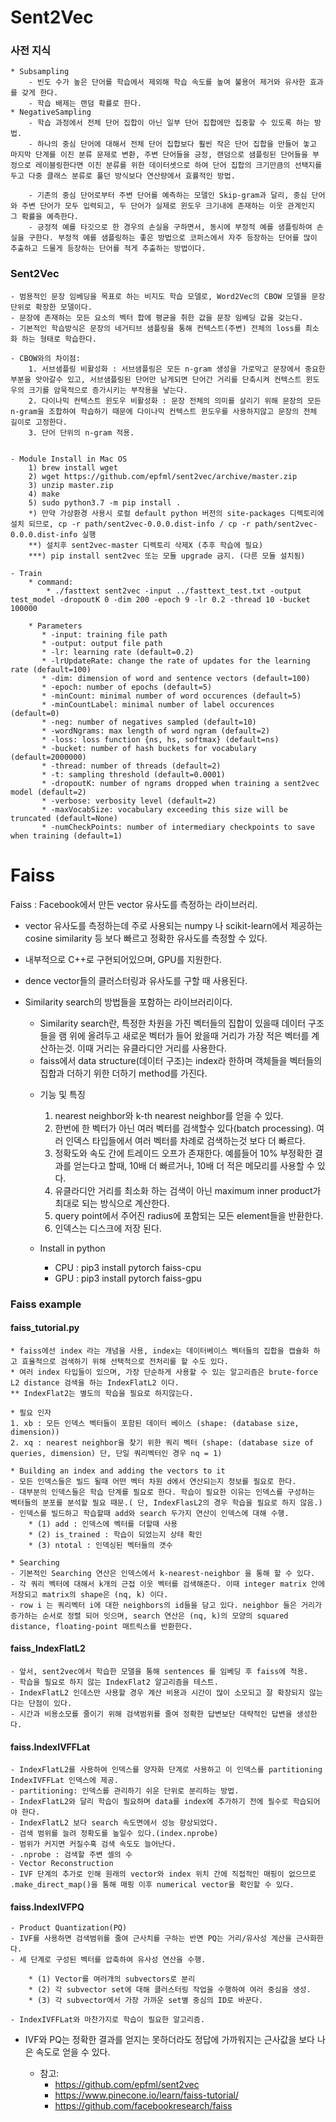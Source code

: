 # Sent2Vec
### 사전 지식
	* Subsampling 
		- 빈도 수가 높은 단어를 학습에서 제외해 학습 속도를 높여 불용어 제거와 유사한 효과를 갖게 한다.
		- 학습 배제는 랜덤 확률로 한다.
	* NegativeSampling
		- 학습 과정에서 전체 단어 집합이 아닌 일부 단어 집합에만 집중할 수 있도록 하는 방법.
		- 하나의 중심 단어에 대해서 전체 단어 집합보다 훨씬 작은 단어 집합을 만들어 놓고 마지막 단계를 이진 분류 문제로 변환, 주변 단어들을 긍정, 랜덤으로 샘플링된 단어들을 부정으로 레이블링한다면 이진 분류를 위한 데이터셋으로 하여 단어 집합의 크기만큼의 선택지를 두고 다중 클래스 분류로 풀던 방식보다 연산량에서 효률적인 방법.

		- 기존의 중심 단어로부터 주변 단어를 예측하는 모델인 Skip-gram과 달리, 중심 단어와 주변 단어가 모두 입력되고, 두 단어가 실제로 윈도우 크기내에 존재하는 이웃 관계인지 그 확률을 예측한다.
		- 긍정적 예를 타깃으로 한 경우의 손실을 구하면서, 동시에 부정적 예를 샘플링하여 손실을 구한다. 부정적 예를 샘플링하는 좋은 방법으로 코퍼스에서 자주 등장하는 단어를 많이 추출하고 드물게 등장하는 단어를 적게 추출하는 방법이다.

### Sent2Vec
	- 범용적인 문장 임베딩을 목표로 하는 비지도 학습 모델로, Word2Vec의 CBOW 모델을 문장 단위로 확장한 모델이다.
	- 문장에 존재하는 모든 요소의 벡터 합에 평균을 취한 값을 문장 임베딩 값을 갖는다.
	- 기본적인 학습방식은 문장의 네거티브 샘플링을 통해 컨텍스트(주변) 전체의 loss를 최소화 하는 형태로 학습한다.

	- CBOW와의 차이점:
		1. 서브샘플링 비활성화 : 서브샘플링은 모든 n-gram 생성을 가로막고 문장에서 중요한 부분을 앗아갈수 있고, 서브샘플링된 단어만 남게되면 단어간 거리를 단축시켜 컨텍스트 윈도우의 크기를 암묵적으로 증가시키는 부작용을 낳는다.
		2. 다이나믹 컨텍스트 윈도우 비활성화 : 문장 전체의 의미를 살리기 위해 문장의 모든 n-gram을 조합하여 학습하기 때문에 다이나믹 컨텍스트 윈도우를 사용하지않고 문장의 전체 길이로 고정한다.
		3. 단어 단위의 n-gram 적용.


	- Module Install in Mac OS
	    1) brew install wget
	    2) wget https://github.com/epfml/sent2vec/archive/master.zip
	    3) unzip master.zip
	    4) make
	    5) sudo python3.7 -m pip install .
	    *) 만약 가상환경 사용시 로컬 default python 버전의 site-packages 디렉토리에 설치 되므로, cp -r path/sent2vec-0.0.0.dist-info / cp -r path/sent2vec-0.0.0.dist-info 실행
	    **) 설치후 sent2vec-master 디렉토리 삭제X (추후 학습에 필요)
	    ***) pip install sent2vec 또는 모듈 upgrade 금지. (다른 모듈 설치됨)

	- Train
	    * command:
	    	* ./fasttext sent2vec -input ../fasttext_test.txt -output test_model -dropoutK 0 -dim 200 -epoch 9 -lr 0.2 -thread 10 -bucket 100000

	    * Parameters
	       * -input: training file path
           * -output: output file path
	       * -lr: learning rate (default=0.2)
           * -lrUpdateRate: change the rate of updates for the learning rate (default=100)
           * -dim: dimension of word and sentence vectors (default=100)
           * -epoch: number of epochs (default=5)
           * -minCount: minimal number of word occurences (default=5)
           * -minCountLabel: minimal number of label occurences (default=0)
           * -neg: number of negatives sampled (default=10)
           * -wordNgrams: max length of word ngram (default=2)
           * -loss: loss function {ns, hs, softmax} (default=ns)
           * -bucket: number of hash buckets for vocabulary (default=2000000)
           * -thread: number of threads (default=2)
           * -t: sampling threshold (default=0.0001)
           * -dropoutK: number of ngrams dropped when training a sent2vec model (default=2)
           * -verbose: verbosity level (default=2)
           * -maxVocabSize: vocabulary exceeding this size will be truncated (default=None)
           * -numCheckPoints: number of intermediary checkpoints to save when training (default=1)




# Faiss

Faiss : Facebook에서 만든 vector 유사도를 측정하는 라이브러리.
	
- vector 유사도를 측정하는데 주로 사용되는 numpy 나 scikit-learn에서 제공하는 cosine similarity 등 보다 빠르고 정확한 유사도를 측정할 수 있다.
- 내부적으로 C++로 구현되어있으며, GPU를 지원한다. 
- dence vector들의 클러스터링과 유사도를 구할 때 사용된다. 
- Similarity search의 방법들을 포함하는 라이브러리이다.

    * Similarity search란, 특정한 차원을 가진 벡터들의 집합이 있을때 데이터 구조들을 램 위에 올려두고 새로운 벡터가 들어 왔을때 거리가 가장 적은 벡터를 계산하는것.
        이때 거리는 유클라디안 거리를 사용한다.
    * faiss에서 data structure(데이터 구조)는 index라 한하며 객체들을 벡터들의 집합과 더하기 위한 더하기 method를 가진다.


    - 기능 및 특징
        1) nearest neighbor와 k-th nearest neighbor를 얻을 수 있다.
        2) 한번에 한 벡터가 아닌 여러 벡터를 검색할수 있다(batch processing). 여러 인덱스 타입들에서 여러 벡터를 차례로 검색하는것 보다 더 빠르다.
        3) 정확도와 속도 간에 트레이드 오프가 존재한다. 예를들어 10% 부정확한 결과를 얻는다고 할때, 10배 더 빠르거나, 10배 더 적은 메모리를 사용할 수 있다.
        4) 유클라디안 거리를 최소화 하는 검색이 아닌 maximum inner product가 최대로 되는 방식으로 계산한다.
        5) query point에서 주어진 radius에 포함되는 모든 element들을 반환한다.
        6) 인덱스는 디스크에 저장 된다.

    - Install in python
        * CPU : pip3 install pytorch faiss-cpu
        * GPU : pip3 install pytorch faiss-gpu

### Faiss example

#### faiss_tutorial.py

	* faiss에선 index 라는 개념을 사용, index는 데이터베이스 벡터들의 집합을 캡슐화 하고 효율적으로 검색하기 위해 선택적으로 전처리를 할 수도 있다.
    * 여러 index 타입들이 있으며, 가장 단순하게 사용할 수 있는 알고리즘은 brute-force L2 distance 검색을 하는 IndexFlatL2 이다.
    ** IndexFlat2는 별도의 학습을 필요로 하지않는다.
    
	* 필요 인자
    1. xb : 모든 인덱스 벡터들이 포함된 데이터 베이스 (shape: (database size, dimension))
    2. xq : nearest neighbor을 찾기 위한 쿼리 벡터 (shape: (database size of queries, dimension) 단, 단일 쿼리벡터인 경우 nq = 1)

    * Building an index and adding the vectors to it
    - 모든 인덱스들은 빌드 될때 어떤 벡터 차원 d에서 연산되는지 정보를 필요로 한다.
    - 대부분의 인덱스들은 학습 단계를 필요로 한다. 학습이 필요한 이유는 인덱스를 구성하는 벡터들의 분포를 분석할 필요 때문.( 단, IndexFlasL2의 경우 학습을 필요로 하지 않음.)
    - 인덱스를 빌드하고 학습할때 add와 search 두가지 연산이 인덱스에 대해 수행.
        * (1) add : 인덱스에 벡터를 더할때 사용
        * (2) is_trained : 학습이 되었는지 상태 확인
        * (3) ntotal : 인덱싱된 벡터들의 갯수

	* Searching
    - 기본적인 Searching 연산은 인덱스에서 k-nearest-neighbor 을 통해 할 수 있다.
    - 각 쿼리 벡터에 대해서 k개의 근접 이웃 벡터를 검색해준다. 이때 integer matrix 안에 저장되고 matrix의 shape은 (nq, k) 이다.
    - row i 는 쿼리벡터 i에 대한 neighbors의 id들을 담고 있다. neighbor 들은 거리가 증가하는 순서로 정렬 되어 잇으며, search 연산은 (nq, k)의 모양의 squared distance, floating-point 매트릭스를 반환한다.


#### faiss_IndexFlatL2
	- 앞서, sent2vec에서 학습한 모델을 통해 sentences 를 임베딩 후 faiss에 적용.
	- 학습을 필요로 하지 않는 IndexFlat2 알고리즘을 테스트.
	- IndexFlatL2 인데스만 사용할 경우 계산 비용과 시간이 많이 소모되고 잘 확장되지 않는다는 단점이 있다.
	- 시간과 비용소모를 줄이기 위해 검색범위를 줄여 정확한 답변보단 대략적인 답변을 생성한다.


#### faiss.IndexIVFFLat
	- IndexFlatL2를 사용하여 인덱스를 양자화 단계로 사용하고 이 인덱스를 partitioning IndexIVFFLat 인덱스에 제공. 
	- partitioning: 인덱스를 관리하기 쉬운 단위로 분리하는 방법.
	- IndexFlatL2와 달리 학습이 필요하며 data를 index에 추가하기 전에 필수로 학습되어야 한다.
	- IndexFlatL2 보다 search 속도면에서 성능 향상되었다.
	- 검색 범위를 늘려 정확도를 높일수 있다.(index.nprobe)
	- 범위가 커지면 커질수혹 검색 속도도 늘어난다.
	- .nprobe : 검색할 주변 셀의 수
	- Vector Reconstruction
	- IVF 단계의 추가로 인해 원래의 vector와 index 위치 간에 직접적인 매핑이 없으므로 .make_direct_map()을 통해 매핑 이후 numerical vector을 확인할 수 있다.

	
#### faiss.IndexIVFPQ
	- Product Quantization(PQ)
	- IVF를 사용하면 검색범위를 줄여 근사치를 구하는 반면 PQ는 거리/유사성 계산을 근사화한다.
	- 세 단계로 구성된 벡터를 압축하여 유사성 연산을 수행.
				
		* (1) Vector를 여러개의 subvectors로 분리
		* (2) 각 subvector set에 대해 클러스터링 작업을 수행하여 여러 중심을 생성.
		* (3) 각 subvector에서 가장 가까운 set별 중심의 ID로 바꾼다.

	- IndexIVFFLat와 마찬가지로 학습이 필요한 알고리즘.

* IVF와 PQ는 정확한 결과를 얻지는 못하더라도 정답에 가까워지는 근사값을 보다 나은 속도로 얻을 수 있다.
	 
			



	* 참고:
		* https://github.com/epfml/sent2vec
		* https://www.pinecone.io/learn/faiss-tutorial/
		* https://github.com/facebookresearch/faiss




